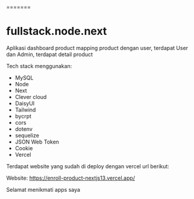 
=======
# fullstack.node.next

Aplikasi dashboard product mapping product dengan user, terdapat User dan Admin, terdapat detail product

Tech stack menggunakan:
- MySQL
- Node
- Next
- Clever cloud
- DaisyUI
- Tailwind
- bycrpt
- cors
- dotenv
- sequelize
- JSON Web Token
- Cookie
- Vercel
  
Terdapat website yang sudah di deploy dengan vercel url berikut:

Website: https://enroll-product-nextjs13.vercel.app/

Selamat menikmati apps saya
